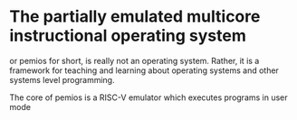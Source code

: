 # The partially emulated multicore instructional operating system

or pemios for short, is really not an operating system.
Rather, it is a framework for teaching and learning about operating systems and other systems level programming.

The core of pemios is a RISC-V emulator which executes programs in user mode